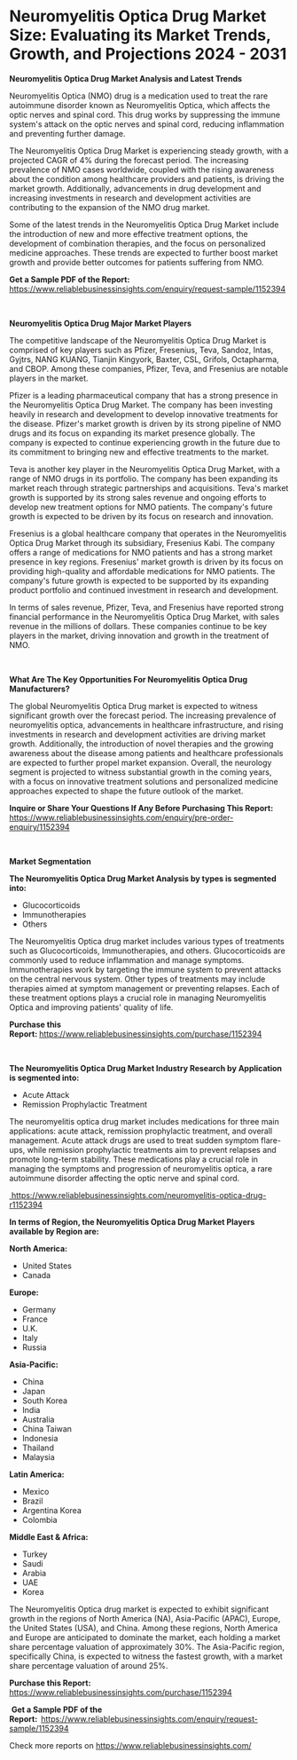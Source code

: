 <p><h1>Neuromyelitis Optica Drug Market Size: Evaluating its Market Trends, Growth, and Projections 2024 - 2031</h1></p><p><strong>Neuromyelitis Optica Drug Market Analysis and Latest Trends</strong></p>
<p><p>Neuromyelitis Optica (NMO) drug is a medication used to treat the rare autoimmune disorder known as Neuromyelitis Optica, which affects the optic nerves and spinal cord. This drug works by suppressing the immune system's attack on the optic nerves and spinal cord, reducing inflammation and preventing further damage.</p><p>The Neuromyelitis Optica Drug Market is experiencing steady growth, with a projected CAGR of 4% during the forecast period. The increasing prevalence of NMO cases worldwide, coupled with the rising awareness about the condition among healthcare providers and patients, is driving the market growth. Additionally, advancements in drug development and increasing investments in research and development activities are contributing to the expansion of the NMO drug market.</p><p>Some of the latest trends in the Neuromyelitis Optica Drug Market include the introduction of new and more effective treatment options, the development of combination therapies, and the focus on personalized medicine approaches. These trends are expected to further boost market growth and provide better outcomes for patients suffering from NMO.</p></p>
<p><strong>Get a Sample PDF of the Report:&nbsp;</strong> <a href="https://www.reliablebusinessinsights.com/enquiry/request-sample/1152394">https://www.reliablebusinessinsights.com/enquiry/request-sample/1152394</a></p>
<p>&nbsp;</p>
<p><strong>Neuromyelitis Optica Drug Major Market Players</strong></p>
<p><p>The competitive landscape of the Neuromyelitis Optica Drug Market is comprised of key players such as Pfizer, Fresenius, Teva, Sandoz, Intas, Gyjtrs, NANG KUANG, Tianjin Kingyork, Baxter, CSL, Grifols, Octapharma, and CBOP. Among these companies, Pfizer, Teva, and Fresenius are notable players in the market.</p><p>Pfizer is a leading pharmaceutical company that has a strong presence in the Neuromyelitis Optica Drug Market. The company has been investing heavily in research and development to develop innovative treatments for the disease. Pfizer's market growth is driven by its strong pipeline of NMO drugs and its focus on expanding its market presence globally. The company is expected to continue experiencing growth in the future due to its commitment to bringing new and effective treatments to the market.</p><p>Teva is another key player in the Neuromyelitis Optica Drug Market, with a range of NMO drugs in its portfolio. The company has been expanding its market reach through strategic partnerships and acquisitions. Teva's market growth is supported by its strong sales revenue and ongoing efforts to develop new treatment options for NMO patients. The company's future growth is expected to be driven by its focus on research and innovation.</p><p>Fresenius is a global healthcare company that operates in the Neuromyelitis Optica Drug Market through its subsidiary, Fresenius Kabi. The company offers a range of medications for NMO patients and has a strong market presence in key regions. Fresenius' market growth is driven by its focus on providing high-quality and affordable medications for NMO patients. The company's future growth is expected to be supported by its expanding product portfolio and continued investment in research and development.</p><p>In terms of sales revenue, Pfizer, Teva, and Fresenius have reported strong financial performance in the Neuromyelitis Optica Drug Market, with sales revenue in the millions of dollars. These companies continue to be key players in the market, driving innovation and growth in the treatment of NMO.</p></p>
<p>&nbsp;</p>
<p><strong>What Are The Key Opportunities For Neuromyelitis Optica Drug Manufacturers?</strong></p>
<p><p>The global Neuromyelitis Optica Drug market is expected to witness significant growth over the forecast period. The increasing prevalence of neuromyelitis optica, advancements in healthcare infrastructure, and rising investments in research and development activities are driving market growth. Additionally, the introduction of novel therapies and the growing awareness about the disease among patients and healthcare professionals are expected to further propel market expansion. Overall, the neurology segment is projected to witness substantial growth in the coming years, with a focus on innovative treatment solutions and personalized medicine approaches expected to shape the future outlook of the market.</p></p>
<p><strong>Inquire or Share Your Questions If Any Before Purchasing This Report:</strong> <a href="https://www.reliablebusinessinsights.com/enquiry/pre-order-enquiry/1152394">https://www.reliablebusinessinsights.com/enquiry/pre-order-enquiry/1152394</a></p>
<p>&nbsp;</p>
<p><strong>Market Segmentation</strong></p>
<p><strong>The Neuromyelitis Optica Drug Market Analysis by types is segmented into:</strong></p>
<p><ul><li>Glucocorticoids</li><li>Immunotherapies</li><li>Others</li></ul></p>
<p><p>The Neuromyelitis Optica drug market includes various types of treatments such as Glucocorticoids, Immunotherapies, and others. Glucocorticoids are commonly used to reduce inflammation and manage symptoms. Immunotherapies work by targeting the immune system to prevent attacks on the central nervous system. Other types of treatments may include therapies aimed at symptom management or preventing relapses. Each of these treatment options plays a crucial role in managing Neuromyelitis Optica and improving patients' quality of life.</p></p>
<p><strong>Purchase this Report:&nbsp;</strong><a href="https://www.reliablebusinessinsights.com/purchase/1152394">https://www.reliablebusinessinsights.com/purchase/1152394</a></p>
<p>&nbsp;</p>
<p><strong>The Neuromyelitis Optica Drug Market Industry Research by Application is segmented into:</strong></p>
<p><ul><li>Acute Attack</li><li>Remission Prophylactic Treatment</li></ul></p>
<p><p>The neuromyelitis optica drug market includes medications for three main applications: acute attack, remission prophylactic treatment, and overall management. Acute attack drugs are used to treat sudden symptom flare-ups, while remission prophylactic treatments aim to prevent relapses and promote long-term stability. These medications play a crucial role in managing the symptoms and progression of neuromyelitis optica, a rare autoimmune disorder affecting the optic nerve and spinal cord.</p></p>
<p><a href="https://www.reliablebusinessinsights.com/neuromyelitis-optica-drug-r1152394">&nbsp;https://www.reliablebusinessinsights.com/neuromyelitis-optica-drug-r1152394</a></p>
<p><strong>In terms of Region, the Neuromyelitis Optica Drug Market Players available by Region are:</strong></p>
<p>
    <p> <strong> North America: </strong>
        <ul>
            <li>United States</li>
            <li>Canada</li>
        </ul>
        </p> 
    <p> <strong> Europe: </strong>
        <ul>
            <li>Germany</li>
            <li>France</li>
            <li>U.K.</li>
            <li>Italy</li>
            <li>Russia</li>
        </ul>
        </p> 
    <p> <strong> Asia-Pacific: </strong>
        <ul>
            <li>China</li>
            <li>Japan</li>
            <li>South Korea</li>
            <li>India</li>
            <li>Australia</li>
            <li>China Taiwan</li>
            <li>Indonesia</li>
            <li>Thailand</li>
            <li>Malaysia</li>
        </ul>
        </p> 
    <p> <strong> Latin America: </strong>
        <ul>
            <li>Mexico</li>
            <li>Brazil</li>
            <li>Argentina Korea</li>
            <li>Colombia</li>
        </ul>
        </p> 
    <p> <strong> Middle East & Africa: </strong>
        <ul>
            <li>Turkey</li>
            <li>Saudi</li>
            <li>Arabia</li>
            <li>UAE</li>
            <li>Korea</li>
        </ul>
    </p>
    </p>
<p><p>The Neuromyelitis Optica drug market is expected to exhibit significant growth in the regions of North America (NA), Asia-Pacific (APAC), Europe, the United States (USA), and China. Among these regions, North America and Europe are anticipated to dominate the market, each holding a market share percentage valuation of approximately 30%. The Asia-Pacific region, specifically China, is expected to witness the fastest growth, with a market share percentage valuation of around 25%.</p></p>
<p><strong>Purchase this Report: </strong><a href="https://www.reliablebusinessinsights.com/purchase/1152394">https://www.reliablebusinessinsights.com/purchase/1152394</a></p>
<p>&nbsp;<strong>Get a Sample PDF of the Report:&nbsp;&nbsp;</strong><a href="https://www.reliablebusinessinsights.com/enquiry/request-sample/1152394">https://www.reliablebusinessinsights.com/enquiry/request-sample/1152394</a></p>
<p><strong></strong></p>
<p>Check more reports on <a href="https://www.reliablebusinessinsights.com/">https://www.reliablebusinessinsights.com/</a></p>